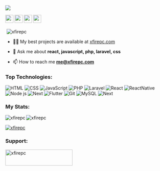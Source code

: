 <a href="https://www.twitter.com/xfirepc">
  <img src="https://i.ibb.co/NZvB4Sr/bannergh.png"></a> 
<p>
  <a href="https://www.twitter.com/xfirepc">
  <img src="https://img.shields.io/badge/twitter-%231DA1F2.svg?&style=for-the-badge&logo=twitter&logoColor=white" height=25></a> 
  <a href="https://www.linkedin.com/in/xfirepc">
  <img src="https://img.shields.io/badge/linkedin-%230077B5.svg?&style=for-the-badge&logo=linkedin&logoColor=white" height=25></a>
  <a href="https://www.instagram.com/xfirepc/">
  <img src="https://img.shields.io/badge/instagram-%23E4405F.svg?&style=for-the-badge&logo=instagram&logoColor=white" height=25></a> 
  <a href="https://www.youtube.com/channel/UC33vfYvJK2BRd3IRm_FutvQ">
  <img src="https://img.shields.io/badge/youtubE-%23ff0300.svg?&style=for-the-badge&logo=YOUTUBE&logoColor=white" height=25></a> 
</p>

<p>&nbsp;<img align="center" src="https://xfire-stats.vercel.app/api?username=xfirepc&theme=nord&show_icons=true&locale=en" alt="xfirepc" /></p>


- 👨‍💻 My best projects are available at [xfirepc.com](xfirepc.com)

- 💬 Ask me about **react, javascript, php, laravel, css**

- 📫 How to reach me **me@xfirepc.com**


<h3 align="left">Top Technologies:</h3>

![HTML](https://img.shields.io/badge/HTML5-E34F26?style=for-the-badge&logo=html5&logoColor=white) 
![CSS](https://img.shields.io/badge/CSS3-1572B6?style=for-the-badge&logo=css3&logoColor=white) 
![JavaScript](https://img.shields.io/badge/JavaScript-323330?style=for-the-badge&logo=javascript&logoColor=F7DF1E) 
![PHP](https://img.shields.io/badge/php-7377ae?style=for-the-badge&logo=php&logoColor=fff) 
![Laravel](https://img.shields.io/badge/laravel-f9332a?style=for-the-badge&logo=laravel&logoColor=white) 
![React](https://img.shields.io/badge/React-20232A?style=for-the-badge&logo=react&logoColor=61DAFB) 
![ReactNative](https://img.shields.io/badge/React--Native-61DAFB?style=for-the-badge&logo=react&logoColor=20232A) 
![Node js](https://img.shields.io/badge/Node.js-339933?style=for-the-badge&logo=nodedotjs&logoColor=white) 
![Next](https://img.shields.io/badge/next.js-000000?style=for-the-badge&logo=nextdotjs&logoColor=white) 
![Flutter](https://img.shields.io/badge/flutter-38b9f5?style=for-the-badge&logo=flutter&logoColor=white) 
![Git](https://img.shields.io/badge/Git-F05032?style=for-the-badge&logo=git&logoColor=fff) 
![MySQL](https://img.shields.io/badge/mysql-42749a?style=for-the-badge&logo=mysql&logoColor=ee8f1f) 
![Next](https://img.shields.io/badge/unity-000000?style=for-the-badge&logo=unity&logoColor=white) 


<h3 align="left">My Stats:</h3>

<p><img align="left" src="https://xfire-stats.vercel.app/api/top-langs?username=xfirepc&theme=nord&show_icons=true&locale=en&layout=compact" alt="xfirepc" /></p>

<p><img align="center" src="https://github-readme-streak-stats.herokuapp.com/?user=xfirepc&theme=nord" alt="xfirepc" /></p>

<p align="left"> <a href="https://github.com/ryo-ma/github-profile-trophy"><img src="https://github-profile-trophy.vercel.app/?username=xfirepc&theme=nord" alt="xfirepc" /></a> </p>

<h3 align="left">Support:</h3>
<p><a href="https://ko-fi.com/xfirepc"> <img align="left" src="https://cdn.ko-fi.com/cdn/kofi3.png?v=3" height="50" width="210" alt="xfirepc" /></a></p><br><br>
